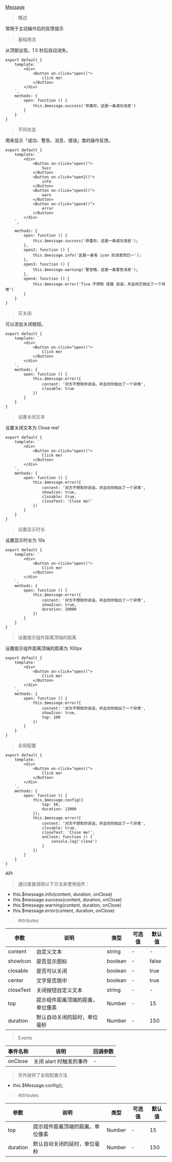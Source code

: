 <a href="./example/message.html">
    Message
</a>

> 概述

常用于主动操作后的反馈提示

> 基础用法

从顶部出现，1.5 秒后自动消失。

    export default {
        template: `
            <div>
                <Button on-click="open()">
                    click me!
                </Button>
            </div>
        `,
        methods: {
            open: function () {
                this.$message.success('恭喜你，这是一条成功消息')
            }
        }
    }

> 不同状态

用来显示「成功、警告、消息、错误」类的操作反馈。

    export default {
        template: `
            <div>
                <Button on-click="open()">
                    Succ
                </Button>
                <Button on-click="open2()">
                    info
                </Button>
                <Button on-click="open3()">
                    warn
                </Button>
                <Button on-click="open4()">
                    error
                </Button>
            </div>
        `,

        methods: {
            open: function () {
                this.$message.success('恭喜你，这是一条成功消息');
            },
            open2: function () {
                this.$message.info('这是一条有 icon 的消息而已～');
            },
            open3: function () {
                this.$message.warning('警告哦，这是一条警告消息');
            },
            open4: function () {
                this.$message.error('Tiva 不想和 佳路 说话，并且向它抛出了一个异常')
            }
        }
    }

> 可关闭

可以添加关闭按钮。

    export default {
        template: `
            <div>
                <Button on-click="open()">
                    Click me!
                </Button>
            </div>
        `,
        methods: {
            open: function () {
                this.$message.error({
                    content: '对方不想和你说话，并且向你抛出了一个异常',
                    closable: true
                })
            }
        }
    }

> 设置关闭文本

设置关闭文本为 Close me!

    export default {
        template: `
            <div>
                <Button on-click="open()">
                    Click me!
                </Button>
            </div>
        `,
        methods: {
            open: function () {
                this.$message.error({
                    content: '对方不想和你说话，并且向你抛出了一个异常',
                    showIcon: true,
                    closable: true,
                    closeText: 'Close me!'
                })
            }
        }
    }

> 设置显示时长

设置显示时长为 10s

    export default {
        template: `
            <div>
                <Button on-click="open()">
                    Click me!
                </Button>
            </div>
        `,
        methods: {
            open: function () {
                this.$message.error({
                    content: '对方不想和你说话，并且向你抛出了一个异常',
                    showIcon: true,
                    duration: 10000
                })
            }
        }
    }

> 设置提示组件距离顶端的距离

设置提示组件距离顶端的距离为 100px

    export default {
        template: `
            <div>
                <Button on-click="open()">
                    Click me!
                </Button>
            </div>
        `,
        methods: {
            open: function () {
                this.$message.error({
                    content: '对方不想和你说话，并且向你抛出了一个异常',
                    showIcon: true,
                    top: 100
                })
            }
        }
    }

> 全局配置

    export default {
        template: `
            <div>
                <Button on-click="open()">
                    Click me!
                </Button>
            </div>
        `,
        methods: {
            open: function () {
                this.$message.config({
                    top: 50,
                    duration: 13000
                });
                this.$message.error({
                    content: '对方不想和你说话，并且向你抛出了一个异常',
                    closable: true,
                    closeText: 'Close me!',
                    onClose: function () {
                        console.log('close')
                    }
                })
            }
        }
    }

API

> 通过直接调用以下方法来使用组件：

- this.$message.info(content, duration, onClose)
- this.$message.success(content, duration, onClose)
- this.$message.warning(content, duration, onClose)
- this.$message.error(content, duration, onClose)

> Attributes

参数 | 说明 | 类型 | 可选值 | 默认值
---|---|---|---|---
content | 自定义文本 | string | - | -
showIcon | 是否显示图标 | boolean | - | false
closable | 是否可以关闭 | boolean | - | true
center | 文字是否居中 | boolean | - | true
closeText | 关闭按钮自定义文本 | string | - | -
top | 提示组件距离顶端的距离，单位像素 | Number | - | 15
duration | 默认自动关闭的延时，单位毫秒 | Number | - | 150

> Events

事件名称 | 说明 | 回调参数
---|---|---
onClose | 关闭 alert 时触发的事件 | -

> 另外提供了全局配置方法

- this.$Message.config();

> Attributes

参数 | 说明 | 类型 | 可选值 | 默认值
---|---|---|---|---
top | 提示组件距离顶端的距离，单位像素 | Number | - | 15
duration | 默认自动关闭的延时，单位毫秒 | Number | - | 150



